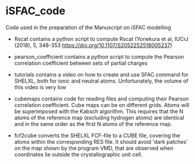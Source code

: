 # iSFAC_code
Code used in the preparation of the Manuscript on iSFAC modelling
- Rscat contains a python script to compute Rscat (Yonekura et al, IUCrJ (2018),
  5, 348-353 https://doi.org/10.1107/S2052252518005237)

- pearson_coefficient contains a python script to compute the Pearson
  correlation coefficient between sets of partial charges

- tutorials contains a video on how to create and use SFAC command for SHELXL,
  both for ionic and neutral atoms. Unfortunately, the volume of this video is
  very low

- cubemaps contains code for reading files and computing their Pearson
  correlation coefficient. Cube maps can be on different grids. Atoms will be
  superimposed with the Kabsch algorithm. This requires that the N atoms of the
  reference map (excluding hydrogen atoms) are identical and in the same order
  as the first N atoms of the reference map.

- fcf2cube converts the SHELXL FCF-file to a CUBE file, covering the atoms
  within the corresponding RES file. It should avoid 'dark patches' on the map
  shown by the program VMD, that are observed when coordinates lie outside the
  crystallographic unit cell.

